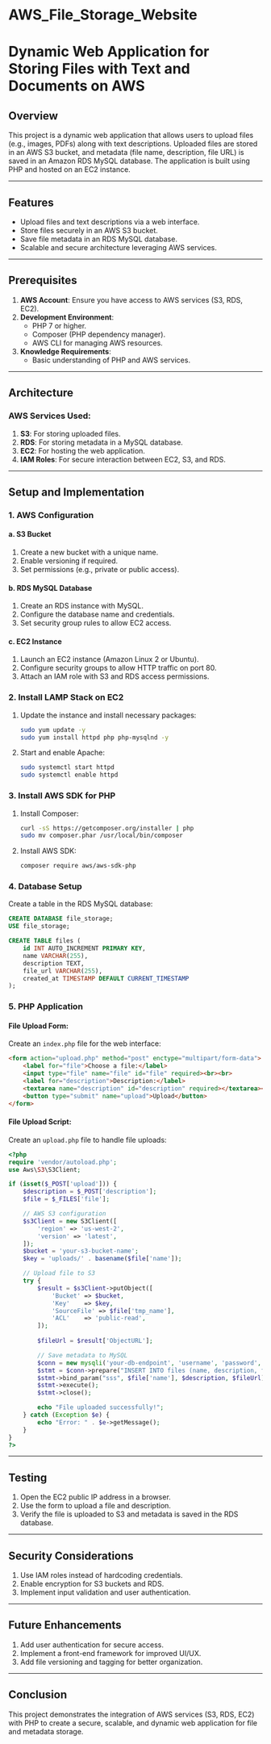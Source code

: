 # AWS_File_Storage_Website


 
# Dynamic Web Application for Storing Files with Text and Documents on AWS

## Overview
This project is a dynamic web application that allows users to upload files (e.g., images, PDFs) along with text descriptions. Uploaded files are stored in an AWS S3 bucket, and metadata (file name, description, file URL) is saved in an Amazon RDS MySQL database. The application is built using PHP and hosted on an EC2 instance.

---

## Features
- Upload files and text descriptions via a web interface.
- Store files securely in an AWS S3 bucket.
- Save file metadata in an RDS MySQL database.
- Scalable and secure architecture leveraging AWS services.

---

## Prerequisites
1. **AWS Account**: Ensure you have access to AWS services (S3, RDS, EC2).
2. **Development Environment**:
   - PHP 7 or higher.
   - Composer (PHP dependency manager).
   - AWS CLI for managing AWS resources.
3. **Knowledge Requirements**:
   - Basic understanding of PHP and AWS services.

---

## Architecture
### AWS Services Used:
1. **S3**: For storing uploaded files.
2. **RDS**: For storing metadata in a MySQL database.
3. **EC2**: For hosting the web application.
4. **IAM Roles**: For secure interaction between EC2, S3, and RDS.

---

## Setup and Implementation

### 1. AWS Configuration
#### a. **S3 Bucket**
1. Create a new bucket with a unique name.
2. Enable versioning if required.
3. Set permissions (e.g., private or public access).

#### b. **RDS MySQL Database**
1. Create an RDS instance with MySQL.
2. Configure the database name and credentials.
3. Set security group rules to allow EC2 access.

#### c. **EC2 Instance**
1. Launch an EC2 instance (Amazon Linux 2 or Ubuntu).
2. Configure security groups to allow HTTP traffic on port 80.
3. Attach an IAM role with S3 and RDS access permissions.

### 2. Install LAMP Stack on EC2
1. Update the instance and install necessary packages:
   ```bash
   sudo yum update -y
   sudo yum install httpd php php-mysqlnd -y
   ```
2. Start and enable Apache:
   ```bash
   sudo systemctl start httpd
   sudo systemctl enable httpd
   ```

### 3. Install AWS SDK for PHP
1. Install Composer:
   ```bash
   curl -sS https://getcomposer.org/installer | php
   sudo mv composer.phar /usr/local/bin/composer
   ```
2. Install AWS SDK:
   ```bash
   composer require aws/aws-sdk-php
   ```

### 4. Database Setup
Create a table in the RDS MySQL database:
```sql
CREATE DATABASE file_storage;
USE file_storage;

CREATE TABLE files (
    id INT AUTO_INCREMENT PRIMARY KEY,
    name VARCHAR(255),
    description TEXT,
    file_url VARCHAR(255),
    created_at TIMESTAMP DEFAULT CURRENT_TIMESTAMP
);
```

### 5. PHP Application
#### File Upload Form:
Create an `index.php` file for the web interface:
```html
<form action="upload.php" method="post" enctype="multipart/form-data">
    <label for="file">Choose a file:</label>
    <input type="file" name="file" id="file" required><br><br>
    <label for="description">Description:</label>
    <textarea name="description" id="description" required></textarea><br><br>
    <button type="submit" name="upload">Upload</button>
</form>
```

#### File Upload Script:
Create an `upload.php` file to handle file uploads:
```php
<?php
require 'vendor/autoload.php';
use Aws\S3\S3Client;

if (isset($_POST['upload'])) {
    $description = $_POST['description'];
    $file = $_FILES['file'];

    // AWS S3 configuration
    $s3Client = new S3Client([
        'region' => 'us-west-2',
        'version' => 'latest',
    ]);
    $bucket = 'your-s3-bucket-name';
    $key = 'uploads/' . basename($file['name']);

    // Upload file to S3
    try {
        $result = $s3Client->putObject([
            'Bucket' => $bucket,
            'Key'    => $key,
            'SourceFile' => $file['tmp_name'],
            'ACL'    => 'public-read',
        ]);
        
        $fileUrl = $result['ObjectURL'];

        // Save metadata to MySQL
        $conn = new mysqli('your-db-endpoint', 'username', 'password', 'file_storage');
        $stmt = $conn->prepare("INSERT INTO files (name, description, file_url) VALUES (?, ?, ?)");
        $stmt->bind_param("sss", $file['name'], $description, $fileUrl);
        $stmt->execute();
        $stmt->close();

        echo "File uploaded successfully!";
    } catch (Exception $e) {
        echo "Error: " . $e->getMessage();
    }
}
?>
```

---

## Testing
1. Open the EC2 public IP address in a browser.
2. Use the form to upload a file and description.
3. Verify the file is uploaded to S3 and metadata is saved in the RDS database.

---

## Security Considerations
1. Use IAM roles instead of hardcoding credentials.
2. Enable encryption for S3 buckets and RDS.
3. Implement input validation and user authentication.

---

## Future Enhancements
1. Add user authentication for secure access.
2. Implement a front-end framework for improved UI/UX.
3. Add file versioning and tagging for better organization.

---

## Conclusion
This project demonstrates the integration of AWS services (S3, RDS, EC2) with PHP to create a secure, scalable, and dynamic web application for file and metadata storage.
